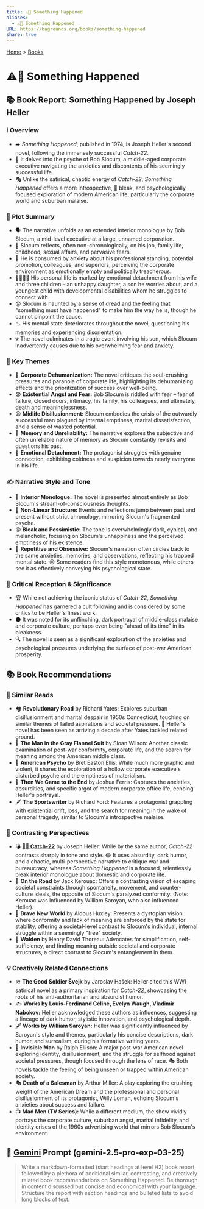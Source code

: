 ```yaml
---
title: ⚠️👤 Something Happened
aliases:
  - ⚠️👤 Something Happened
URL: https://bagrounds.org/books/something-happened
share: true
---
```

[Home](../index.md) > [Books](./index.md)  
# ⚠️👤 Something Happened  
## 📚 Book Report: Something Happened by Joseph Heller  
  
### ℹ️ Overview  
* ➡️ *Something Happened*, published in 1974, is Joseph Heller's second novel, following the immensely successful *Catch-22*.  
* 👤 It delves into the psyche of Bob Slocum, a middle-aged corporate executive navigating the anxieties and discontents of his seemingly successful life.  
* 🎭 Unlike the satirical, chaotic energy of *Catch-22*, *Something Happened* offers a more introspective, 🖤 bleak, and psychologically focused exploration of modern American life, particularly the corporate world and suburban malaise.  
  
### 📜 Plot Summary  
* 🗣️ The narrative unfolds as an extended interior monologue by Bob Slocum, a mid-level executive at a large, unnamed corporation.  
* 🤔 Slocum reflects, often non-chronologically, on his job, family life, childhood, sexual affairs, and pervasive fears.  
* 💼 He is consumed by anxiety about his professional standing, potential promotion, colleagues, and superiors, perceiving the corporate environment as emotionally empty and politically treacherous.  
* 👨‍👩‍👧‍👦 His personal life is marked by emotional detachment from his wife and three children – an unhappy daughter, a son he worries about, and a youngest child with developmental disabilities whom he struggles to connect with.  
* 😟 Slocum is haunted by a sense of dread and the feeling that "something must have happened" to make him the way he is, though he cannot pinpoint the cause.  
* 📉 His mental state deteriorates throughout the novel, questioning his memories and experiencing disorientation.  
* 💔 The novel culminates in a tragic event involving his son, which Slocum inadvertently causes due to his overwhelming fear and anxiety.  
  
### 🔑 Key Themes  
* 🏢 **Corporate Dehumanization:** The novel critiques the soul-crushing pressures and paranoia of corporate life, highlighting its dehumanizing effects and the prioritization of success over well-being.  
* 😨 **Existential Angst and Fear:** Bob Slocum is riddled with fear – fear of failure, closed doors, intimacy, his family, his colleagues, and ultimately, death and meaninglessness.  
* 😫 **Midlife Disillusionment:** Slocum embodies the crisis of the outwardly successful man plagued by internal emptiness, marital dissatisfaction, and a sense of wasted potential.  
* 🧠 **Memory and Unreliability:** The narrative explores the subjective and often unreliable nature of memory as Slocum constantly revisits and questions his past.  
* 🥶 **Emotional Detachment:** The protagonist struggles with genuine connection, exhibiting coldness and suspicion towards nearly everyone in his life.  
  
### ✍️ Narrative Style and Tone  
* 💭 **Interior Monologue:** The novel is presented almost entirely as Bob Slocum's stream-of-consciousness thoughts.  
* 🔄 **Non-Linear Structure:** Events and reflections jump between past and present without strict chronology, mirroring Slocum's fragmented psyche.  
* 😔 **Bleak and Pessimistic:** The tone is overwhelmingly dark, cynical, and melancholic, focusing on Slocum's unhappiness and the perceived emptiness of his existence.  
* 🔁 **Repetitive and Obsessive:** Slocum's narration often circles back to the same anxieties, memories, and observations, reflecting his trapped mental state. 😐 Some readers find this style monotonous, while others see it as effectively conveying his psychological state.  
  
### 📰 Critical Reception & Significance  
* 🏆 While not achieving the iconic status of *Catch-22*, *Something Happened* has garnered a cult following and is considered by some critics to be Heller's finest work.  
* 🌑 It was noted for its unflinching, dark portrayal of middle-class malaise and corporate culture, perhaps even being "ahead of its time" in its bleakness.  
* 🔍 The novel is seen as a significant exploration of the anxieties and psychological pressures underlying the surface of post-war American prosperity.  
  
## 📚 Book Recommendations  
  
### 📖 Similar Reads  
* 🏘️ **Revolutionary Road** by Richard Yates: Explores suburban disillusionment and marital despair in 1950s Connecticut, touching on similar themes of failed aspirations and societal pressure. 📅 Heller's novel has been seen as arriving a decade after Yates tackled related ground.  
* 👔 **The Man in the Gray Flannel Suit** by Sloan Wilson: Another classic examination of post-war conformity, corporate life, and the search for meaning among the American middle class.  
* 🔪 **American Psycho** by Bret Easton Ellis: While much more graphic and violent, it shares the exploration of a hollow corporate executive's disturbed psyche and the emptiness of materialism.  
* 🏢 **Then We Came to the End** by Joshua Ferris: Captures the anxieties, absurdities, and specific argot of modern corporate office life, echoing Heller's portrayal.  
* 🖋️ **The Sportswriter** by Richard Ford: Features a protagonist grappling with existential drift, loss, and the search for meaning in the wake of personal tragedy, similar to Slocum's introspective malaise.  
  
### 🔄 Contrasting Perspectives  
* 💣 **[🔁🤪 Catch-22](./catch-22.md)** by Joseph Heller: While by the same author, *Catch-22* contrasts sharply in tone and style. 😂 It uses absurdity, dark humor, and a chaotic, multi-perspective narrative to critique war and bureaucracy, whereas *Something Happened* is a focused, relentlessly bleak interior monologue about domestic and corporate life.  
* 🚗 **On the Road** by Jack Kerouac: Offers a contrasting vision of escaping societal constraints through spontaneity, movement, and counter-culture ideals, the opposite of Slocum's paralyzed conformity. (Note: Kerouac was influenced by William Saroyan, who also influenced Heller).  
* 🤖 **Brave New World** by Aldous Huxley: Presents a dystopian vision where conformity and lack of meaning are enforced by the state for stability, offering a societal-level contrast to Slocum's individual, internal struggle within a seemingly "free" society.  
* 🌲 **Walden** by Henry David Thoreau: Advocates for simplification, self-sufficiency, and finding meaning outside societal and corporate structures, a direct contrast to Slocum's entanglement in them.  
  
### 💡 Creatively Related Connections  
* 🪖 **The Good Soldier Švejk** by Jaroslav Hašek: Heller cited this WWI satirical novel as a primary inspiration for *Catch-22*, showcasing the roots of his anti-authoritarian and absurdist humor.  
* ✍️ **Works by Louis-Ferdinand Céline, Evelyn Waugh, Vladimir Nabokov:** Heller acknowledged these authors as influences, suggesting a lineage of dark humor, stylistic innovation, and psychological depth.  
* 🖋️ **Works by William Saroyan:** Heller was significantly influenced by Saroyan's style and themes, particularly his concise descriptions, dark humor, and surrealism, during his formative writing years.  
* 👤 **Invisible Man** by Ralph Ellison: A major post-war American novel exploring identity, disillusionment, and the struggle for selfhood against societal pressures, though focused through the lens of race. 🎭 Both novels tackle the feeling of being unseen or trapped within American society.  
* 🎭 **Death of a Salesman** by Arthur Miller: A play exploring the crushing weight of the American Dream and the professional and personal disillusionment of its protagonist, Willy Loman, echoing Slocum's anxieties about success and failure.  
* 📺 **Mad Men (TV Series):** While a different medium, the show vividly portrays the corporate culture, suburban angst, marital infidelity, and identity crises of the 1960s advertising world that mirrors Bob Slocum's environment.  
  
## 💬 [Gemini](../software/gemini.md) Prompt (gemini-2.5-pro-exp-03-25)  
> Write a markdown-formatted (start headings at level H2) book report, followed by a plethora of additional similar, contrasting, and creatively related book recommendations on Something Happened. Be thorough in content discussed but concise and economical with your language. Structure the report with section headings and bulleted lists to avoid long blocks of text.